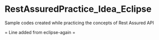 # RestAssuredPractice_Idea_Eclipse
Sample codes created while practicing the concepts of Rest Assured API

= Line added from eclipse-again =
